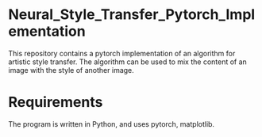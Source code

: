 # Neural_Style_Transfer_Pytorch_Implementation

This repository contains a pytorch implementation of an algorithm for artistic style transfer. The algorithm can be used to mix the content of an image with the style of another image.

# Requirements
The program is written in Python, and uses pytorch, matplotlib. 
